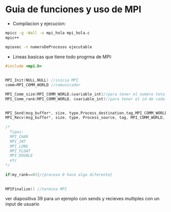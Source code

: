 # Guia de funciones y uso de MPI
* Compilacion y ejecucion:  
  
```Bash
mpicc -g -Wall -o mpi_hola mpi_hola.c  
mpic++  

mpiexec -n numeroDeProcesos ejecutable
``` 
* Lineas basicas que tiene todo progrma de MPI:     
```C++
#include <mpi.h>
  
  
MPI_Init(NULL,NULL) //inicia MPI  
comm=MPI_COMM_WORLD //comunicador  

MPI_Comm_size(MPI_COMM_WORLD,&variable_int)//para tener el numero total de procesos  
MPI_Comm_rank(MPI_COMM_WORLD, &variable_int)//para tener el id de cada proceso de 0 a numProcesos  
  

MPI_Send(msg_buffer*, size, type,Process_destination,tag,MPI_COMM_WORLD)    
MPI_Recv(msg_buffer*, size, type, Process_source, tag, MPI_COMM_WORLD, status ) //MPI_STATUS_IGNORE  
  
/*
  Tipos:
  MPI_CHAR
  MPI_INT  
  MPI_LONG
  MPI_FLOAT
  MPI_DOUBLE
  etc
*/
  
if(my_rank==0){//proceso 0 hace algo diferente}  
  
 
MPIFinalize() //termina MPI  
```  

ver diapositiva 39 para un ejemplo con sends y recieves multiples con un input de usuario  

